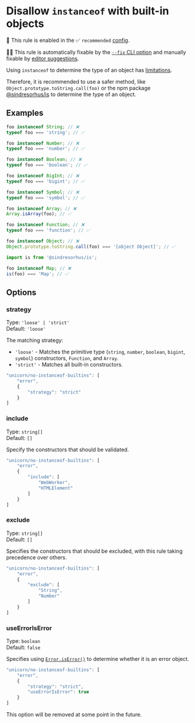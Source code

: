 # Disallow `instanceof` with built-in objects

💼 This rule is enabled in the ✅ `recommended` [config](https://github.com/sindresorhus/eslint-plugin-unicorn#preset-configs).

🔧💡 This rule is automatically fixable by the [`--fix` CLI option](https://eslint.org/docs/latest/user-guide/command-line-interface#--fix) and manually fixable by [editor suggestions](https://eslint.org/docs/latest/use/core-concepts#rule-suggestions).

<!-- end auto-generated rule header -->
<!-- Do not manually modify this header. Run: `npm run fix:eslint-docs` -->

Using `instanceof` to determine the type of an object has [limitations](https://developer.mozilla.org/en-US/docs/Web/JavaScript/Reference/Operators/instanceof#instanceof_and_multiple_realms).

Therefore, it is recommended to use a safer method, like `Object.prototype.toString.call(foo)` or the npm package [@sindresorhus/is](https://www.npmjs.com/package/@sindresorhus/is) to determine the type of an object.

## Examples

```js
foo instanceof String; // ❌
typeof foo === 'string'; // ✅
```

```js
foo instanceof Number; // ❌
typeof foo === 'number'; // ✅
```

```js
foo instanceof Boolean; // ❌
typeof foo === 'boolean'; // ✅
```

```js
foo instanceof BigInt; // ❌
typeof foo === 'bigint'; // ✅
```

```js
foo instanceof Symbol; // ❌
typeof foo === 'symbol'; // ✅
```

```js
foo instanceof Array; // ❌
Array.isArray(foo); // ✅
```

```js
foo instanceof Function; // ❌
typeof foo === 'function'; // ✅
```

```js
foo instanceof Object; // ❌
Object.prototype.toString.call(foo) === '[object Object]'; // ✅
```

```js
import is from '@sindresorhus/is';

foo instanceof Map; // ❌
is(foo) === 'Map'; // ✅
```

## Options

### strategy

Type: `'loose' | 'strict'`\
Default: `'loose'`

The matching strategy:

- `'loose'` - Matches the primitive type (`string`, `number`, `boolean`, `bigint`, `symbol`) constructors, `Function`, and `Array`.
- `'strict'` - Matches all built-in constructors.

```js
"unicorn/no-instanceof-builtins": [
	"error",
	{
		"strategy": "strict"
	}
]
```

### include

Type: `string[]`\
Default: `[]`

Specify the constructors that should be validated.

```js
"unicorn/no-instanceof-builtins": [
	"error",
	{
		"include": [
			"WebWorker",
			"HTMLElement"
		]
	}
]
```

### exclude

Type: `string[]`\
Default: `[]`

Specifies the constructors that should be excluded, with this rule taking precedence over others.

```js
"unicorn/no-instanceof-builtins": [
	"error",
	{
		"exclude": [
			"String",
			"Number"
		]
	}
]
```

### useErrorIsError

Type: `boolean`\
Default: `false`

Specifies using [`Error.isError()`](https://github.com/tc39/proposal-is-error) to determine whether it is an error object.

```js
"unicorn/no-instanceof-builtins": [
	"error",
	{
		"strategy": "strict",
		"useErrorIsError": true
	}
]
```

This option will be removed at some point in the future.
